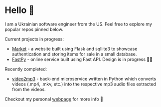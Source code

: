# Hello 👋

I am a Ukrainian software engineer from the US. Feel free to explore my popular repos pinned below.

Current projects in progress:

* [Market](https://github.com/UkrainianProgrammer/Market) - a website built using Flask and sqllite3 to showcase authentication and storing items for sale in a small database.
* [FastPy](https://github.com/UkrainianProgrammer/FastPy) - online service built using Fast API. Design is in progress 🧑‍🍳 

Recently completed:

* [video2mp3](https://github.com/UkrainianProgrammer/video2mp3) - back-end microservice written in Python which converts videos (.mp4, .mkv, etc.) into the respective mp3 audio files extracted from the videos.

Checkout my personal [webpage](https://oleks.swoogo.com/welcome) for more info 🤌
